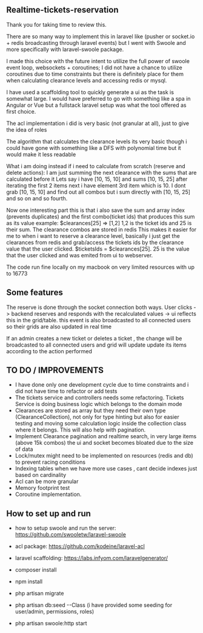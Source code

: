 
## Realtime-tickets-reservation

Thank you for taking time to review this.

There are so many way to implement this in laravel like (pusher or socket.io + redis broadcasting through laravel events) 
but I went with Swoole and more specifically with laravel-swoole package.

I made this choice with the future intent to utilize the full power of swoole event loop, websockets + coroutines;
I did not have a chance to utilize  coroutines due to time constraints but there is definitely place for them when calculating clearance levels
and accessing redis or mysql.

I have used a scaffolding tool to quickly generate a ui as the task is somewhat large. I would have preferred to go with something
like a spa in Angular or Vue but a fullstack laravel setup was what the tool offered as first choice.

The acl implementation i did is very basic (not granular at all), just to give the idea of roles

The algorithm that calculates the clearance levels its very basic though i could have gone with something like
a DFS with polynomial time but it would make it less readable

What i am doing instead if i need to calculate from scratch (reserve and delete actions): 
I am just summing the next clearance with the sums that are calculated before it 
Lets say i have [10, 15, 10] and sums [10, 15, 25] after iterating the first 2 items
next i have element 3rd item which is 10. I dont grab [10, 15, 10] and find out all combos but i sum directly with [10, 15, 25] and so on and so fourth.

Now one interesting part this is that i also save the sum and array index (prevents duplicates) and the first combo(ticket ids) that produces this sum
as its value example: $clearances[25] => [1,2]  1,2 is the ticket ids and 25 is their sum. The clearance combos are stored in redis
This makes it easier for me to when i want to reserve a clearance level, basically  i just get the clearances from redis and grab/access the tickets ids by 
the clearance value that the user clicked. $ticketsIds = $clearances[25]. 25 is the value that the user clicked and was emited from
ui to webserver.

The code run fine locally on my macbook on very limited resources with up to 16773 

## Some features
The reserve is done through the socket connection both ways. User clicks -> backend reserves and responds with the recalculated values ->
ui reflects this in the grid/table. this event is also broadcasted to all connected users so their grids are also updated in real time

If an admin creates a new ticket or deletes a ticket , the change will be broadcasted to all connected users and grid will update
update its items according to the action performed

## TO DO / IMPROVEMENTS

- I have done only one development cycle due to time constraints and i did not have time to refactor or add tests
- The tickets service and controllers needs some refactoring. Tickets Service is doing business logic which belongs to the domain mode
- Clearances are stored as array but they need their own type (ClearanceCollection), not only for type hinting but also for easier testing and 
moving some calculation logic inside the collection class where it belongs. This will also help with pagination.
- Implement Clearance pagination and realtime search, in very large items (above 15k combos) the ui and socket becomes bloated due to the size of data
- Lock/mutex might need to be implemented on resources (redis and db) to prevent racing conditions
- Indexing tables when we have more use cases , cant decide indexes just based on cardinality
- Acl can be more granular
- Memory footprint test
- Coroutine implementation.


## How to set up and run

- how to setup swoole and run the server: https://github.com/swooletw/laravel-swoole
- acl package: https://github.com/kodeine/laravel-acl
- laravel scaffolding: https://labs.infyom.com/laravelgenerator/

- composer install
- npm install
- php artisan migrate
- php artisan db:seed --Class (i have provided some seeding for user/admin, permissions, roles)
- php artisan swoole:http start
